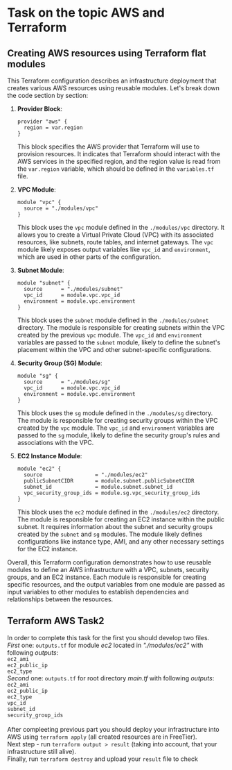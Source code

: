 # Task on the topic AWS and Terraform

## Creating AWS resources using Terraform flat modules

This Terraform configuration describes an infrastructure deployment that creates various AWS resources using reusable modules. Let's break down the code section by section:

1. **Provider Block**:
   ```
   provider "aws" {
     region = var.region
   }
   ```
   This block specifies the AWS provider that Terraform will use to provision resources. It indicates that Terraform should interact with the AWS services in the specified region, and the region value is read from the `var.region` variable, which should be defined in the `variables.tf` file.

2. **VPC Module**:
   ```
   module "vpc" {
     source = "./modules/vpc"
   }
   ```
   This block uses the `vpc` module defined in the `./modules/vpc` directory. It allows you to create a Virtual Private Cloud (VPC) with its associated resources, like subnets, route tables, and internet gateways. The `vpc` module likely exposes output variables like `vpc_id` and `environment`, which are used in other parts of the configuration.

3. **Subnet Module**:
   ```
   module "subnet" {
     source      = "./modules/subnet"
     vpc_id      = module.vpc.vpc_id
     environment = module.vpc.environment
   }
   ```
   This block uses the `subnet` module defined in the `./modules/subnet` directory. The module is responsible for creating subnets within the VPC created by the previous `vpc` module. The `vpc_id` and `environment` variables are passed to the `subnet` module, likely to define the subnet's placement within the VPC and other subnet-specific configurations.

4. **Security Group (SG) Module**:
   ```
   module "sg" {
     source      = "./modules/sg"
     vpc_id      = module.vpc.vpc_id
     environment = module.vpc.environment
   }
   ```
   This block uses the `sg` module defined in the `./modules/sg` directory. The module is responsible for creating security groups within the VPC created by the `vpc` module. The `vpc_id` and `environment` variables are passed to the `sg` module, likely to define the security group's rules and associations with the VPC.

5. **EC2 Instance Module**:
   ```
   module "ec2" {
     source                 = "./modules/ec2"
     publicSubnetCIDR       = module.subnet.publicSubnetCIDR
     subnet_id              = module.subnet.subnet_id
     vpc_security_group_ids = module.sg.vpc_security_group_ids
   }
   ```
   This block uses the `ec2` module defined in the `./modules/ec2` directory. The module is responsible for creating an EC2 instance within the public subnet. It requires information about the subnet and security groups created by the `subnet` and `sg` modules. The module likely defines configurations like instance type, AMI, and any other necessary settings for the EC2 instance.

Overall, this Terraform configuration demonstrates how to use reusable modules to define an AWS infrastructure with a VPC, subnets, security groups, and an EC2 instance. Each module is responsible for creating specific resources, and the output variables from one module are passed as input variables to other modules to establish dependencies and relationships between the resources.

## Terraform AWS Task2

In order to complete this task for the first you should develop two files. <br>
*First* one: `outputs.tf` for module *ec2* located in *"./modules/ec2"* with following *outputs*: <br>
`ec2_ami` <br>
`ec2_public_ip` <br>
`ec2_type` <br>
*Second* one: `outputs.tf` for root directory *main.tf*  with following *outputs*: <br>
`ec2_ami` <br>
`ec2_public_ip` <br>
`ec2_type` <br>
`vpc_id` <br>
`subnet_id` <br>
`security_group_ids` <br>
<br>
After compleeting previous part you should deploy your infrastructure into AWS using `terraform apply` (all created resources are in FreeTier). <br>
Next step - run `terraform output > result` (taking into account, that your infrastructure still alive). <br>
Finally, run `terraform destroy` and upload your `result` file to check <br>





